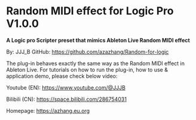 # Random MIDI effect for Logic Pro V1.0.0

**A Logic pro Scripter preset that mimics Ableton Live Random MIDI effect**

By: JJJ_B  GitHub: https://github.com/azazhang/Random-for-logic 

The plug-in behaves exactly the same way as the Random MIDI effect in Ableton Live. For tutorials on how to run the plug-in, how to use & application demo, please check below video: 

Youtube (EN): https://www.youtube.com/@JJJB 

Bilibili (CN): https://space.bilibili.com/286754031

Homepage: https://azhang.eu.org
